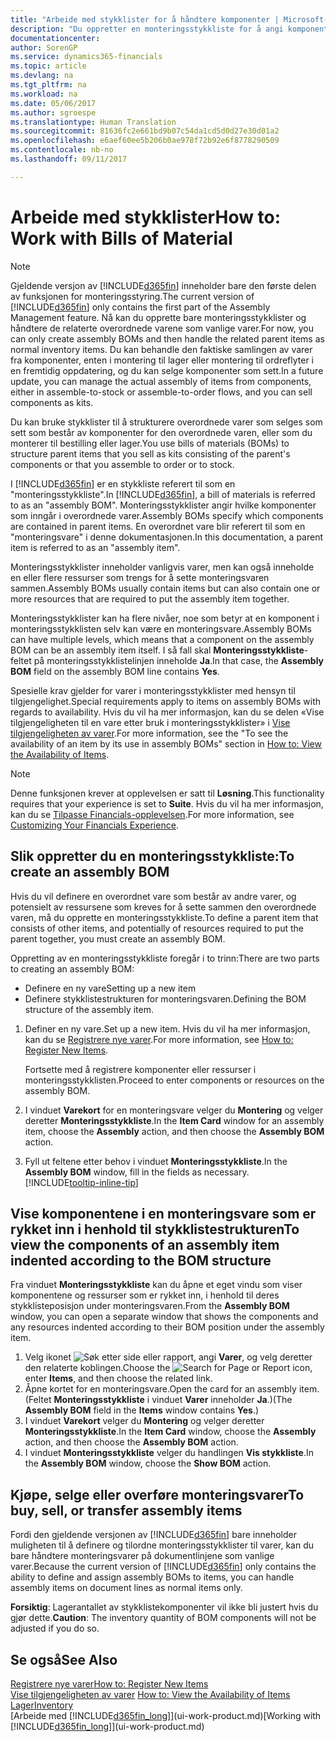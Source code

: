 ```yaml
---
title: "Arbeide med stykklister for å håndtere komponenter | Microsoft-dokumentasjon"
description: "Du oppretter en monteringsstykkliste for å angi komponentene eller ressursene som kreves for å sette sammen varen som monteringsstykklisten representerer, og du kan vise komponentene for en monteringsvare."
documentationcenter: 
author: SorenGP
ms.service: dynamics365-financials
ms.topic: article
ms.devlang: na
ms.tgt_pltfrm: na
ms.workload: na
ms.date: 05/06/2017
ms.author: sgroespe
ms.translationtype: Human Translation
ms.sourcegitcommit: 81636fc2e661bd9b07c54da1cd5d0d27e30d01a2
ms.openlocfilehash: e6aef60ee5b206b0ae978f72b92e6f8778290509
ms.contentlocale: nb-no
ms.lasthandoff: 09/11/2017

---
```

# <a name="how-to-work-with-bills-of-material"></a><span data-ttu-id="4a427-103">Arbeide med stykklister</span><span class="sxs-lookup"><span data-stu-id="4a427-103">How to: Work with Bills of Material</span></span>
> [!NOTE]  
>   <span data-ttu-id="4a427-104">Gjeldende versjon av [!INCLUDE[d365fin](includes/d365fin_md.md)] inneholder bare den første delen av funksjonen for monteringsstyring.</span><span class="sxs-lookup"><span data-stu-id="4a427-104">The current version of [!INCLUDE[d365fin](includes/d365fin_md.md)] only contains the first part of the Assembly Management feature.</span></span> <span data-ttu-id="4a427-105">Nå kan du opprette bare monteringsstykklister og håndtere de relaterte overordnede varene som vanlige varer.</span><span class="sxs-lookup"><span data-stu-id="4a427-105">For now, you can only create assembly BOMs and then handle the related parent items as normal inventory items.</span></span> <span data-ttu-id="4a427-106">Du kan behandle den faktiske samlingen av varer fra komponenter, enten i montering til lager eller montering til ordreflyter i en fremtidig oppdatering, og du kan selge komponenter som sett.</span><span class="sxs-lookup"><span data-stu-id="4a427-106">In a future update, you can manage the actual assembly of items from components, either in assemble-to-stock or assemble-to-order flows, and you can sell components as kits.</span></span>

<span data-ttu-id="4a427-107">Du kan bruke stykklister til å strukturere overordnede varer som selges som sett som består av komponenter for den overordnede varen, eller som du monterer til bestilling eller lager.</span><span class="sxs-lookup"><span data-stu-id="4a427-107">You use bills of materials (BOMs) to structure parent items that you sell as kits consisting of the parent's components or that you assemble to order or to stock.</span></span>

<span data-ttu-id="4a427-108">I [!INCLUDE[d365fin](includes/d365fin_md.md)] er en stykkliste referert til som en "monteringsstykkliste".</span><span class="sxs-lookup"><span data-stu-id="4a427-108">In [!INCLUDE[d365fin](includes/d365fin_md.md)], a bill of materials is referred to as an "assembly BOM".</span></span> <span data-ttu-id="4a427-109">Monteringsstykklister angir hvilke komponenter som inngår i overordnede varer.</span><span class="sxs-lookup"><span data-stu-id="4a427-109">Assembly BOMs specify which components are contained in parent items.</span></span> <span data-ttu-id="4a427-110">En overordnet vare blir referert til som en "monteringsvare" i denne dokumentasjonen.</span><span class="sxs-lookup"><span data-stu-id="4a427-110">In this documentation, a parent item is referred to as an "assembly item".</span></span>

<span data-ttu-id="4a427-111">Monteringsstykklister inneholder vanligvis varer, men kan også inneholde en eller flere ressurser som trengs for å sette monteringsvaren sammen.</span><span class="sxs-lookup"><span data-stu-id="4a427-111">Assembly BOMs usually contain items but can also contain one or more resources that are required to put the assembly item together.</span></span>

<span data-ttu-id="4a427-112">Monteringsstykklister kan ha flere nivåer, noe som betyr at en komponent i monteringsstykklisten selv kan være en monteringsvare.</span><span class="sxs-lookup"><span data-stu-id="4a427-112">Assembly BOMs can have multiple levels, which means that a component on the assembly BOM can be an assembly item itself.</span></span> <span data-ttu-id="4a427-113">I så fall skal **Monteringsstykkliste**-feltet på monteringsstykklistelinjen inneholde **Ja**.</span><span class="sxs-lookup"><span data-stu-id="4a427-113">In that case, the **Assembly BOM** field on the assembly BOM line contains **Yes**.</span></span>

<span data-ttu-id="4a427-114">Spesielle krav gjelder for varer i monteringsstykklister med hensyn til tilgjengelighet.</span><span class="sxs-lookup"><span data-stu-id="4a427-114">Special requirements apply to items on assembly BOMs with regards to availability.</span></span> <span data-ttu-id="4a427-115">Hvis du vil ha mer informasjon, kan du se delen «Vise tilgjengeligheten til en vare etter bruk i monteringsstykklister» i [Vise tilgjengeligheten av varer](inventory-how-availability-overview.md).</span><span class="sxs-lookup"><span data-stu-id="4a427-115">For more information, see the "To see the availability of an item by its use in assembly BOMs" section in [How to: View the Availability of Items](inventory-how-availability-overview.md).</span></span>

> [!NOTE]  
>   <span data-ttu-id="4a427-116">Denne funksjonen krever at opplevelsen er satt til **Løsning**.</span><span class="sxs-lookup"><span data-stu-id="4a427-116">This functionality requires that your experience is set to **Suite**.</span></span> <span data-ttu-id="4a427-117">Hvis du vil ha mer informasjon, kan du se [Tilpasse Financials-opplevelsen](ui-experiences.md).</span><span class="sxs-lookup"><span data-stu-id="4a427-117">For more information, see [Customizing Your Financials Experience](ui-experiences.md).</span></span>

## <a name="to-create-an-assembly-bom"></a><span data-ttu-id="4a427-118">Slik oppretter du en monteringsstykkliste:</span><span class="sxs-lookup"><span data-stu-id="4a427-118">To create an assembly BOM</span></span>
<span data-ttu-id="4a427-119">Hvis du vil definere en overordnet vare som består av andre varer, og potensielt av ressursene som kreves for å sette sammen den overordnede varen, må du opprette en monteringsstykkliste.</span><span class="sxs-lookup"><span data-stu-id="4a427-119">To define a parent item that consists of other items, and potentially of resources required to put the parent together, you must create an assembly BOM.</span></span>  

<span data-ttu-id="4a427-120">Oppretting av en monteringsstykkliste foregår i to trinn:</span><span class="sxs-lookup"><span data-stu-id="4a427-120">There are two parts to creating an assembly BOM:</span></span>
- <span data-ttu-id="4a427-121">Definere en ny vare</span><span class="sxs-lookup"><span data-stu-id="4a427-121">Setting up a new item</span></span>
- <span data-ttu-id="4a427-122">Definere stykklistestrukturen for monteringsvaren.</span><span class="sxs-lookup"><span data-stu-id="4a427-122">Defining the BOM structure of the assembly item.</span></span>

1. <span data-ttu-id="4a427-123">Definer en ny vare.</span><span class="sxs-lookup"><span data-stu-id="4a427-123">Set up a new item.</span></span> <span data-ttu-id="4a427-124">Hvis du vil ha mer informasjon, kan du se [Registrere nye varer](inventory-how-register-new-items.md).</span><span class="sxs-lookup"><span data-stu-id="4a427-124">For more information, see [How to: Register New Items](inventory-how-register-new-items.md).</span></span>

    <span data-ttu-id="4a427-125">Fortsette med å registrere komponenter eller ressurser i monteringsstykklisten.</span><span class="sxs-lookup"><span data-stu-id="4a427-125">Proceed to enter components or resources on the assembly BOM.</span></span>  
2. <span data-ttu-id="4a427-126">I vinduet **Varekort** for en monteringsvare velger du **Montering** og velger deretter **Monteringsstykkliste**.</span><span class="sxs-lookup"><span data-stu-id="4a427-126">In the **Item Card** window for an assembly item, choose the **Assembly** action, and then choose the **Assembly BOM** action.</span></span>
3. <span data-ttu-id="4a427-127">Fyll ut feltene etter behov i vinduet **Monteringsstykkliste**.</span><span class="sxs-lookup"><span data-stu-id="4a427-127">In the **Assembly BOM** window, fill in the fields as necessary.</span></span> [!INCLUDE[tooltip-inline-tip](includes/tooltip-inline-tip_md.md)]

## <a name="to-view-the-components-of-an-assembly-item-indented-according-to-the-bom-structure"></a><span data-ttu-id="4a427-128">Vise komponentene i en monteringsvare som er rykket inn i henhold til stykklistestrukturen</span><span class="sxs-lookup"><span data-stu-id="4a427-128">To view the components of an assembly item indented according to the BOM structure</span></span>
<span data-ttu-id="4a427-129">Fra vinduet **Monteringsstykkliste** kan du åpne et eget vindu som viser komponentene og ressurser som er rykket inn, i henhold til deres stykklisteposisjon under monteringsvaren.</span><span class="sxs-lookup"><span data-stu-id="4a427-129">From the **Assembly BOM** window, you can open a separate window that shows the components and any resources indented according to their BOM position under the assembly item.</span></span>

1. <span data-ttu-id="4a427-130">Velg ikonet ![Søk etter side eller rapport](media/ui-search/search_small.png "Ikonet Søk etter side eller rapport"), angi **Varer**, og velg deretter den relaterte koblingen.</span><span class="sxs-lookup"><span data-stu-id="4a427-130">Choose the ![Search for Page or Report](media/ui-search/search_small.png "Search for Page or Report icon") icon, enter **Items**, and then choose the related link.</span></span>
2. <span data-ttu-id="4a427-131">Åpne kortet for en monteringsvare.</span><span class="sxs-lookup"><span data-stu-id="4a427-131">Open the card for an assembly item.</span></span> <span data-ttu-id="4a427-132">(Feltet **Monteringsstykkliste** i vinduet **Varer** inneholder **Ja**.)</span><span class="sxs-lookup"><span data-stu-id="4a427-132">(The **Assembly BOM** field in the **Items** window contains **Yes**.)</span></span>
3. <span data-ttu-id="4a427-133">I vinduet **Varekort** velger du **Montering** og velger deretter **Monteringsstykkliste**.</span><span class="sxs-lookup"><span data-stu-id="4a427-133">In the **Item Card** window, choose the **Assembly** action, and then choose the **Assembly BOM** action.</span></span>
4. <span data-ttu-id="4a427-134">I vinduet **Monteringsstykkliste** velger du handlingen **Vis stykkliste**.</span><span class="sxs-lookup"><span data-stu-id="4a427-134">In the **Assembly BOM** window, choose the **Show BOM** action.</span></span>

## <a name="to-buy-sell-or-transfer-assembly-items"></a><span data-ttu-id="4a427-135">Kjøpe, selge eller overføre monteringsvarer</span><span class="sxs-lookup"><span data-stu-id="4a427-135">To buy, sell, or transfer assembly items</span></span>
<span data-ttu-id="4a427-136">Fordi den gjeldende versjonen av [!INCLUDE[d365fin](includes/d365fin_md.md)] bare inneholder muligheten til å definere og tilordne monteringsstykklister til varer, kan du bare håndtere monteringsvarer på dokumentlinjene som vanlige varer.</span><span class="sxs-lookup"><span data-stu-id="4a427-136">Because the current version of [!INCLUDE[d365fin](includes/d365fin_md.md)] only contains the ability to define and assign assembly BOMs to items, you can handle assembly items on document lines as normal items only.</span></span>

<span data-ttu-id="4a427-137">**Forsiktig**: Lagerantallet av stykklistekomponenter vil ikke bli justert hvis du gjør dette.</span><span class="sxs-lookup"><span data-stu-id="4a427-137">**Caution**: The inventory quantity of BOM components will not be adjusted if you do so.</span></span>

## <a name="see-also"></a><span data-ttu-id="4a427-138">Se også</span><span class="sxs-lookup"><span data-stu-id="4a427-138">See Also</span></span>
[<span data-ttu-id="4a427-139">Registrere nye varer</span><span class="sxs-lookup"><span data-stu-id="4a427-139">How to: Register New Items</span></span>](inventory-how-register-new-items.md)  
<span data-ttu-id="4a427-140">[Vise tilgjengeligheten av varer](inventory-how-availability-overview.md)   </span><span class="sxs-lookup"><span data-stu-id="4a427-140">[How to: View the Availability of Items](inventory-how-availability-overview.md)   </span></span>  
[<span data-ttu-id="4a427-141">Lager</span><span class="sxs-lookup"><span data-stu-id="4a427-141">Inventory</span></span>](inventory-manage-inventory.md)  
<span data-ttu-id="4a427-142">[Arbeide med [!INCLUDE[d365fin_long](includes/d365fin_long_md.md)]](ui-work-product.md)</span><span class="sxs-lookup"><span data-stu-id="4a427-142">[Working with [!INCLUDE[d365fin_long](includes/d365fin_long_md.md)]](ui-work-product.md)</span></span>

